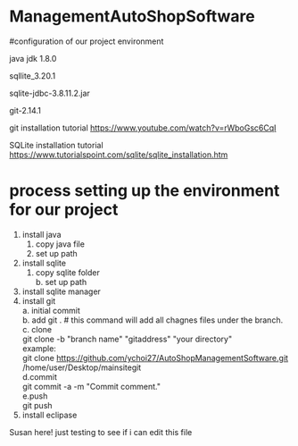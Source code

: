 # ManagementAutoShopSoftware
#configuration of our project environment

java jdk 1.8.0

sqllite_3.20.1

sqlite-jdbc-3.8.11.2.jar

git-2.14.1



git installation tutorial
https://www.youtube.com/watch?v=rWboGsc6CqI

SQLite installation tutorial
https://www.tutorialspoint.com/sqlite/sqlite_installation.htm



# process setting up the environment for our project

1. install java
    1. copy java file
    2. set up path<br />
2. install sqlite<br />
    1. copy sqlite folder<br />
    b. set up path<br />
3. install sqlite manager<br />
4. install git<br />
    a. initial commit<br />
    b. add git . # this command will add all chagnes files under the branch.
    c. clone<br />
        git clone -b "branch name" "gitaddress" "your directory"<br />
        example:<br />
        git clone https://github.com/ychoi27/AutoShopManagementSoftware.git /home/user/Desktop/mainsitegit<br />
    d.commit<br />
        git commit -a -m "Commit comment."<br />
    e.push<br />
        git push<br />
5. install eclipase<br />



Susan here! just testing to see if i can edit this file
  

